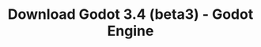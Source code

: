 ---
# Generated by /tools/generators/src/download_archive_generator !!! do not edit by hand !!!
title: 'Download Godot 3.4 (beta3) - Godot Engine'
type: 'download/archive'
name: '3.4'
flavor: 'beta3'
release_date: '2021-08-06T03:00:00-00:00'
release_notes: 'article/dev-snapshot-godot-3-4-beta-3/'
primaryPlatforms:
  - 'android.apk'
  - 'linux.64'
  - 'macos.universal'
  - 'windows.64'
  - 'linux_server.headless.64'
  - 'web'
  - 'templates'
links:
  android.apk:
    name: 'android.apk'
    title: 'Android'
    caption: 'Universal APK (ARM64 + ARMv7 + x86_64 + x86)'
    tags:
      - 'APK download'
      - 'ARM64/v7'
      - 'x86 (64 & 32 bit)'
    hosts:
      github_builds:
        regular: 'https://github.com/godotengine/godot-builds/releases/download/3.4-beta3/Godot_v3.4-beta3_android_editor.apk'
        mono: '#'
      github:
        regular: 'https://github.com/godotengine/godot/releases/download/3.4-beta3/Godot_v3.4-beta3_android_editor.apk'
        mono: '#'
  linux.64:
    name: 'linux.64'
    title: 'Linux'
    caption: 'Standard (x86_64)'
    tags:
      - '64 bit'
    hosts:
      github_builds:
        regular: 'https://github.com/godotengine/godot-builds/releases/download/3.4-beta3/Godot_v3.4-beta3_x11.64.zip'
        mono: 'https://github.com/godotengine/godot-builds/releases/download/3.4-beta3/Godot_v3.4-beta3_mono_x11_64.zip'
      github:
        regular: 'https://github.com/godotengine/godot/releases/download/3.4-beta3/Godot_v3.4-beta3_x11.64.zip'
        mono: 'https://github.com/godotengine/godot/releases/download/3.4-beta3/Godot_v3.4-beta3_mono_x11_64.zip'
  macos.universal:
    name: 'macos.universal'
    title: 'macOS'
    caption: 'Universal (x86_64 + Apple Silicon)'
    tags:
      - 'Intel/Apple Silicon'
      - '64 bit'
    hosts:
      github_builds:
        regular: 'https://github.com/godotengine/godot-builds/releases/download/3.4-beta3/Godot_v3.4-beta3_osx.universal.zip'
        mono: 'https://github.com/godotengine/godot-builds/releases/download/3.4-beta3/Godot_v3.4-beta3_mono_osx.universal.zip'
      github:
        regular: 'https://github.com/godotengine/godot/releases/download/3.4-beta3/Godot_v3.4-beta3_osx.universal.zip'
        mono: 'https://github.com/godotengine/godot/releases/download/3.4-beta3/Godot_v3.4-beta3_mono_osx.universal.zip'
  windows.64:
    name: 'windows.64'
    title: 'Windows'
    caption: 'Standard (x86_64)'
    tags:
      - '64 bit'
    hosts:
      github_builds:
        regular: 'https://github.com/godotengine/godot-builds/releases/download/3.4-beta3/Godot_v3.4-beta3_win64.exe.zip'
        mono: 'https://github.com/godotengine/godot-builds/releases/download/3.4-beta3/Godot_v3.4-beta3_mono_win64.zip'
      github:
        regular: 'https://github.com/godotengine/godot/releases/download/3.4-beta3/Godot_v3.4-beta3_win64.exe.zip'
        mono: 'https://github.com/godotengine/godot/releases/download/3.4-beta3/Godot_v3.4-beta3_mono_win64.zip'
  linux_server.headless.64:
    name: 'linux_server.headless.64'
    title: 'Linux Server'
    caption: 'Headless (x86_64)'
    tags:
      - '64 bit'
      - 'Headless'
    hosts:
      github_builds:
        regular: 'https://github.com/godotengine/godot-builds/releases/download/3.4-beta3/Godot_v3.4-beta3_linux_headless.64.zip'
        mono: 'https://github.com/godotengine/godot-builds/releases/download/3.4-beta3/Godot_v3.4-beta3_mono_linux_headless_64.zip'
      github:
        regular: 'https://github.com/godotengine/godot/releases/download/3.4-beta3/Godot_v3.4-beta3_linux_headless.64.zip'
        mono: 'https://github.com/godotengine/godot/releases/download/3.4-beta3/Godot_v3.4-beta3_mono_linux_headless_64.zip'
  web:
    name: 'web'
    title: 'Web editor'
    caption: ''
    tags:
      - 'Self-hosted'
      - 'Cross-platform'
    hosts:
      github_builds:
        regular: 'https://github.com/godotengine/godot-builds/releases/download/3.4-beta3/Godot_v3.4-beta3_web_editor.zip'
        mono: '#'
      github:
        regular: 'https://github.com/godotengine/godot/releases/download/3.4-beta3/Godot_v3.4-beta3_web_editor.zip'
        mono: '#'
  linux.32:
    name: 'linux.32'
    title: 'Linux'
    caption: 'Standard (x86)'
    tags:
      - '32 bit'
    hosts:
      github_builds:
        regular: 'https://github.com/godotengine/godot-builds/releases/download/3.4-beta3/Godot_v3.4-beta3_x11.32.zip'
        mono: 'https://github.com/godotengine/godot-builds/releases/download/3.4-beta3/Godot_v3.4-beta3_mono_x11_32.zip'
      github:
        regular: 'https://github.com/godotengine/godot/releases/download/3.4-beta3/Godot_v3.4-beta3_x11.32.zip'
        mono: 'https://github.com/godotengine/godot/releases/download/3.4-beta3/Godot_v3.4-beta3_mono_x11_32.zip'
  windows.32:
    name: 'windows.32'
    title: 'Windows'
    caption: 'Standard (x86)'
    tags:
      - '32 bit'
    hosts:
      github_builds:
        regular: 'https://github.com/godotengine/godot-builds/releases/download/3.4-beta3/Godot_v3.4-beta3_win32.exe.zip'
        mono: 'https://github.com/godotengine/godot-builds/releases/download/3.4-beta3/Godot_v3.4-beta3_mono_win32.zip'
      github:
        regular: 'https://github.com/godotengine/godot/releases/download/3.4-beta3/Godot_v3.4-beta3_win32.exe.zip'
        mono: 'https://github.com/godotengine/godot/releases/download/3.4-beta3/Godot_v3.4-beta3_mono_win32.zip'
  linux_server.64:
    name: 'linux_server.64'
    title: 'Linux Server'
    caption: 'Standard (x86_64)'
    tags:
      - '64 bit'
    hosts:
      github_builds:
        regular: 'https://github.com/godotengine/godot-builds/releases/download/3.4-beta3/Godot_v3.4-beta3_linux_server.64.zip'
        mono: 'https://github.com/godotengine/godot-builds/releases/download/3.4-beta3/Godot_v3.4-beta3_mono_linux_server_64.zip'
      github:
        regular: 'https://github.com/godotengine/godot/releases/download/3.4-beta3/Godot_v3.4-beta3_linux_server.64.zip'
        mono: 'https://github.com/godotengine/godot/releases/download/3.4-beta3/Godot_v3.4-beta3_mono_linux_server_64.zip'
  aar_library:
    name: 'aar_library'
    title: 'AAR library'
    caption: ''
    tags:
      - 'Android plugins'
      - 'Java'
      - 'Kotlin'
    hosts:
      github_builds:
        regular: 'https://github.com/godotengine/godot-builds/releases/download/3.4-beta3/godot-lib.3.4.beta3.release.aar'
        mono: 'https://github.com/godotengine/godot-builds/releases/download/3.4-beta3/godot-lib.3.4.beta3.mono.release.aar'
      github:
        regular: 'https://github.com/godotengine/godot/releases/download/3.4-beta3/godot-lib.3.4.beta3.release.aar'
        mono: 'https://github.com/godotengine/godot/releases/download/3.4-beta3/godot-lib.3.4.beta3.mono.release.aar'
  templates:
    name: 'templates'
    title: 'Export templates'
    caption: ''
    tags:
      - 'Used to export your games to all supported platforms'
    hosts:
      github_builds:
        regular: 'https://github.com/godotengine/godot-builds/releases/download/3.4-beta3/Godot_v3.4-beta3_export_templates.tpz'
        mono: 'https://github.com/godotengine/godot-builds/releases/download/3.4-beta3/Godot_v3.4-beta3_mono_export_templates.tpz'
      github:
        regular: 'https://github.com/godotengine/godot/releases/download/3.4-beta3/Godot_v3.4-beta3_export_templates.tpz'
        mono: 'https://github.com/godotengine/godot/releases/download/3.4-beta3/Godot_v3.4-beta3_mono_export_templates.tpz'
---